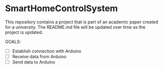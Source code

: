 # SmartHomeControlSystem
This repository contains a project that is part of an academic paper created for a university. The README.md file will be updated over time as the project is updated.

GOALS:
- [ ] Establish connection with Arduino
- [ ] Receive data from Arduino
- [ ] Send data to Arduino
